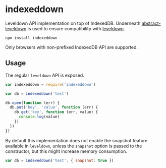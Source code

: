 # indexeddown

Leveldown API implementation on top of IndexedDB. Underneath [abstract-leveldown](https://github.com/Level/abstract-leveldown) is used to ensure compatibility with [leveldown](https://github.com/level/leveldown).

    npm install indexeddown

Only browsers with non-prefixed IndexedDB API are supported.

## Usage

The regular `leveldown` API is exposed.

```javascript
var indexeddown = require('indexeddown')

var db = indexeddown('test')

db.open(function (err) {
  db.put('key', 'value', function (err) {
    db.get('key', function (err, value) {
      console.log(value)
    })
  })
})
```

By default this implementation does not enable the snapshot feature available in `leveldown`, unless the `snapshot` option is passed to the constructor, but this might increase memory consumption.

```javascript
var db = indexeddown('test', { snapshot: true })
```

